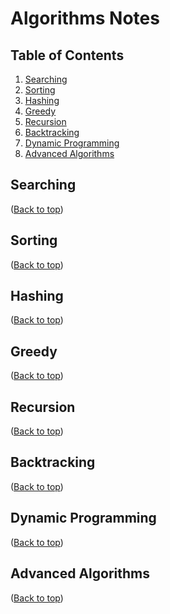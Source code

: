 # Algorithms Notes
## Table of Contents

[//]: #[](#name-of-header)

1. [Searching](#searching)
2. [Sorting](#sorting)
3. [Hashing](#hashing)
4. [Greedy](#greedy)
5. [Recursion](#recursion)
6. [Backtracking](#backtracking)
7. [Dynamic Programming](#dynamic-programming)
8. [Advanced Algorithms](#advanced-algorithms)

## Searching
([Back to top](#table-of-contents))


## Sorting

([Back to top](#table-of-contents))


## Hashing

([Back to top](#table-of-contents))


## Greedy

([Back to top](#table-of-contents))


## Recursion

([Back to top](#table-of-contents))


## Backtracking

([Back to top](#table-of-contents))


## Dynamic Programming

([Back to top](#table-of-contents))


## Advanced Algorithms

([Back to top](#table-of-contents))
